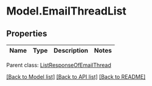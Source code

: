 # Model.EmailThreadList
## Properties
Name | Type | Description | Notes
------------ | ------------- | ------------- | -------------

 Parent class: [ListResponseOfEmailThread](ListResponseOfEmailThread.md)

[[Back to Model list]](README.md#documentation-for-models) [[Back to API list]](README.md#documentation-for-api-endpoints) [[Back to README]](README.md)


